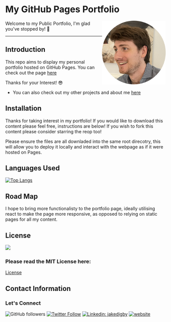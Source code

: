 # My GitHub Pages Portfolio

<img align='right' src="./img/github - profile pic.png" width="200">
Welcome to my Public Portfolio, I'm glad you've stopped by! 👋

-----------

## Introduction

This repo aims to display my personal portfolio hosted on GitHub Pages.
You can check out the page [here](https://digby-j.github.io/)

Thanks for your Interest! 😎
- You can also check out my other projects and about me [here](https://github.com/digby-j)

## Installation

Thanks for taking interest in my portfolio! If you would like to download this content please feel free, instructions are below! If you wish to fork this content please consider starring the reop too!

Please ensure the files are all downladed into the same root direcotry, this will allow you to deploy it locally and interact with the webpage as if it were hosted on Pages.

## Languages Used

[![Top Langs](https://github-readme-stats.vercel.app/api/top-langs/?username=digby-j&exclude_repo=digby-j,PacMan,eyes,Shopping-Cart&layout=compact)](https://github.com/digby-j/digby-j.github.io/github-readme-stats)

## Road Map

I hope to bring more functionalisty to the portfolio page, ideally utilising react to make the page more responsive, as opposed to relying on static pages for all my content.

## License
![](https://img.shields.io/github/license/digby-j/digby-j.github.io)

### Please read the MIT License here:
[License](https://github.com/digby-j/digby-j.github.io/blob/main/LICENSE)


## Contact Information
### Let's Connect

![GitHub followers](https://img.shields.io/github/followers/digby-j?label=Follow&style=social)
[![Twitter Follow](https://img.shields.io/twitter/follow/JakeDigby?label=Follow)](https://twitter.com/intent/follow?screen_name=JakeDigby)
[![Linkedin: jakedigby](https://img.shields.io/badge/-jakedigby-blue?style=flat-square&logo=Linkedin&logoColor=white&link=https://www.linkedin.com/in/akedigby/)](https://www.linkedin.com/in/jakedigby/)
[![website](https://img.shields.io/badge/jakedigby-46a2f1.svg?&style=flat-square&logo=firefox&logoColor=white&link=https://jakedigby.com/)](https://jakedigby.com/)

